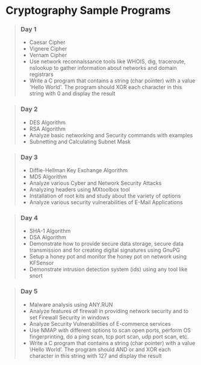 # Cryptography Sample Programs
> ### Day 1
> - Caesar Cipher
> - Vignere Cipher
> - Vernam Cipher
> - Use network reconnaissance tools like WHOIS, dig, traceroute, nslookup to gather information about networks and domain registrars
> - Write a C program that contains a string (char pointer) with a value 'Hello World'. The program should XOR each character in this string with 0 and display the result

> ### Day 2
> - DES Algorithm
> - RSA Algorithm
> - Analyze basic networking and Security commands with examples
> - Subnetting and Calculating Subnet Mask

> ### Day 3
> - Diffie-Hellman Key Exchange Algorithm
> - MD5 Algorithm
> - Analyze various Cyber and Network Security Attacks
> - Analyzing headers using MXtoolbox tool
> - Installation of root kits and study about the variety of options
> - Analyze various security vulnerabilities of E-Mail Applications

> ### Day 4
> - SHA-1 Algorithm
> - DSA Algorithm
> - Demonstrate how to provide secure data storage, secure data transmission and for creating digital signatures using GnuPG
> - Setup a honey pot and monitor the honey pot on network using KFSensor
> - Demonstrate intrusion detection system (ids) using any tool like snort

> ### Day 5
> - Malware analysis using ANY.RUN
> - Analyze features of firewall in providing network security and to set Firewall Security in windows
> - Analyze  Security Vulnerabilities of E-commerce services
> - Use NMAP with different options to scan open ports, perform OS fingerprinting, do a ping scan, tcp port scan, udp port scan, etc.
> - Write a C program that contains a string (char pointer) with a value \Hello World’. The program should AND or and XOR each character in this string with 127 and display the result
